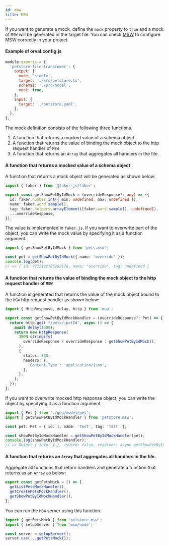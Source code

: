 ```yaml
---
id: msw
title: MSW
---
```


If you want to generate a mock, define the `mock` property to `true` and a mock of `MSW` will be generated in the target file. You can check <a href="https://mswjs.io/" target="_blank">MSW</a> to configure MSW correctly in your project.

#### Example of orval.config.js

```js
module.exports = {
  'petstore-file-transfomer': {
    output: {
      mode: 'single',
      target: './src/petstore.ts',
      schemas: './src/model',
      mock: true,
    },
    input: {
      target: './petstore.yaml',
    },
  },
};
```

The mock definition consists of the following three functions.

1. A function that returns a mocked value of a schema object
2. A function that returns the value of binding the mock object to the http request handler of `MSW`
3. A function that returns an `Array` that aggregates all handlers in the file.

#### A function that returns a mocked value of a schema object

A function that returns a mock object will be generated as shown below:

```typescript
import { faker } from '@faker-js/faker';

export const getShowPetByIdMock = (overrideResponse?: any) => ({
  id: faker.number.int({ min: undefined, max: undefined }),
  name: faker.word.sample(),
  tag: faker.helpers.arrayElement([faker.word.sample(), undefined]),
  ...overrideResponse,
});
```

The value is implemented in `faker.js`.
If you want to overwrite part of the object, you can write the mock value by specifying it as a function argument.

```typescript
import { getShowPetByIdMock } from 'pets.msw';

const pet = getShowPetByIdMock({ name: 'override' });
console.log(pet);
// => { id: 7272122785202176, ​name: "override", tag: undefined }
```

#### A function that returns the value of binding the mock object to the http request handler of `MSW`

A function is generated that returns the value of the mock object bound to the `MSW` http request handler as shown below:

```typescript
import { HttpResponse, delay, http } from 'msw';

export const getShowPetByIdMockHandler = (overrideResponse?: Pet) => {
  return http.get('*/pets/:petId', async () => {
    await delay(1000);
    return new HttpResponse(
      JSON.stringify(
        overrideResponse ? overrideResponse : getShowPetByIdMock(),
      ),
      {
        status: 200,
        headers: {
          'Content-Type': 'application/json',
        },
      },
    );
  });
};
```

If you want to overwrite mocked http response object, you can write the object by specifying it as a function argument.

```typescript
import { Pet } from './gen/model/pet';
import { getShowPetByIdMockHandler } from 'petstore.msw';

const pet: Pet = { id: 1, name: 'test', tag: 'test' };

const showPetByIdMockHandler = getShowPetByIdMockHandler(pet);
console.log(showPetByIdMockHandler);
// => Object { info: {…}, isUsed: false, resolver: async getShowPetByIdMockHandler(), resolverGenerator: undefined, resolverGeneratorResult: undefined, options: {} }
```

#### A function that returns an `Array` that aggregates all handlers in the file.

Aggregate all functions that return handlers and generate a function that returns as an `Array` as below:

```typescript
export const getPetsMock = () => [
  getListPetsMockHandler(),
  getCreatePetsMockHandler(),
  getShowPetByIdMockHandler(),
];
```

You can run the `MSW` server using this function.

```typescript
import { getPetsMock } from 'petstore.msw';
import { setupServer } from 'msw/node';

const server = setupServer();
server.use(...getPetsMock());
```
